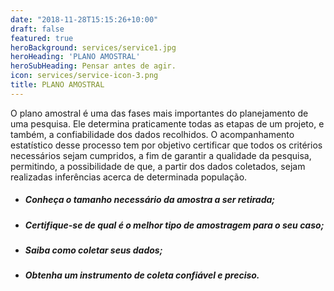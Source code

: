 ```yaml
---
date: "2018-11-28T15:15:26+10:00"
draft: false
featured: true
heroBackground: services/service1.jpg
heroHeading: 'PLANO AMOSTRAL'
heroSubHeading: Pensar antes de agir.
icon: services/service-icon-3.png
title: PLANO AMOSTRAL
---
```


O plano amostral é uma das fases mais importantes do planejamento de uma pesquisa. Ele determina praticamente todas as etapas de um projeto, e também, a confiabilidade dos dados recolhidos. O acompanhamento estatístico desse processo tem por objetivo certificar que todos os critérios necessários sejam cumpridos, a fim de garantir a qualidade da pesquisa, permitindo, a possibilidade de que, a partir dos dados coletados, sejam realizadas inferências acerca de determinada população.

- ##### Conheça o tamanho necessário da amostra a ser retirada;
- ##### Certifique-se de qual é o melhor tipo de amostragem para o seu caso;
- ##### Saiba como coletar seus dados;
- ##### Obtenha um instrumento de coleta confiável e preciso.